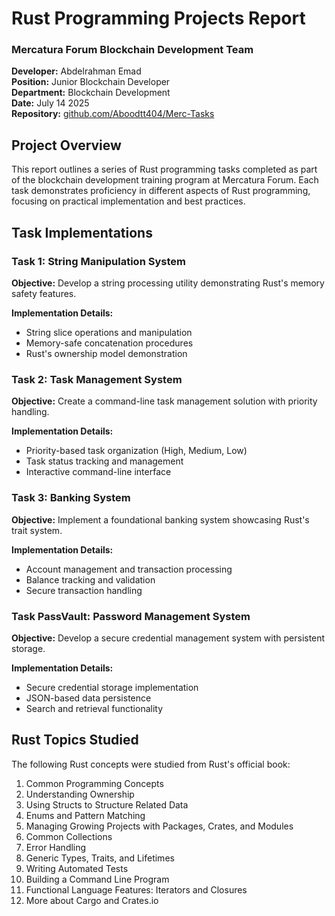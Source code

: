 # Rust Programming Projects Report
### Mercatura Forum Blockchain Development Team

**Developer:** Abdelrahman Emad  
**Position:** Junior Blockchain Developer  
**Department:** Blockchain Development  
**Date:** July 14 2025  
**Repository:** [github.com/Aboodtt404/Merc-Tasks](https://github.com/Aboodtt404/Merc-Tasks)

## Project Overview
This report outlines a series of Rust programming tasks completed as part of the blockchain development training program at Mercatura Forum. Each task demonstrates proficiency in different aspects of Rust programming, focusing on practical implementation and best practices.

## Task Implementations

### Task 1: String Manipulation System
**Objective:** Develop a string processing utility demonstrating Rust's memory safety features.

**Implementation Details:**
- String slice operations and manipulation
- Memory-safe concatenation procedures
- Rust's ownership model demonstration

### Task 2: Task Management System
**Objective:** Create a command-line task management solution with priority handling.

**Implementation Details:**
- Priority-based task organization (High, Medium, Low)
- Task status tracking and management
- Interactive command-line interface

### Task 3: Banking System
**Objective:** Implement a foundational banking system showcasing Rust's trait system.

**Implementation Details:**
- Account management and transaction processing
- Balance tracking and validation
- Secure transaction handling

### Task PassVault: Password Management System
**Objective:** Develop a secure credential management system with persistent storage.

**Implementation Details:**
- Secure credential storage implementation
- JSON-based data persistence
- Search and retrieval functionality

## Rust Topics Studied

The following Rust concepts were studied from Rust's official book:

1. Common Programming Concepts
2. Understanding Ownership
3. Using Structs to Structure Related Data
4. Enums and Pattern Matching
5. Managing Growing Projects with Packages, Crates, and Modules
6. Common Collections
7. Error Handling
8. Generic Types, Traits, and Lifetimes
9. Writing Automated Tests
10. Building a Command Line Program
11. Functional Language Features: Iterators and Closures
12. More about Cargo and Crates.io

